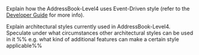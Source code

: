 <panel type="warning" header="**`W8.1` Can explain architectural styles** :star::star:" no-close>

<panel type="warning" header="`W8.1a` Can explain architectural styles :star::star:">
  <include src="../../book/architecture/architecturalStyles/introduction/what/full.md" />
<!-- TODO: add evidence -->
</panel>

<panel type="warning" header="`W8.1b` Can identify n-tier architectural style :star::star:">
  <include src="../../book/architecture/architecturalStyles/nTier/what/full.md" />
<!-- TODO: add evidence -->
</panel>

<panel type="info" header="`W8.1c` Can identify client-server architectural style :star::star::star:">
  <include src="../../book/architecture/architecturalStyles/clientServer/what/full.md" />
<!-- TODO: add evidence -->
</panel>

<panel type="info" header="`W8.1d` Can identify event-driven architectural style :star::star::star:">
  <include src="../../book/architecture/architecturalStyles/eventDriven/what/full.md" />
  <panel header=":dart: Evidence" expanded>

Explain how the AddressBook-Level4 uses Event-Driven style (refer to the [Developer Guide](https://nus-cs2103-ay1718s1.github.io/addressbook-level4/DeveloperGuide.html#events-driven-nature-of-the-design) for more info).

  </panel>
</panel>

<panel type="success" header="`W8.1e` Can identify transaction processing architectural style :star::star::star::star:">
  <include src="../../book/architecture/architecturalStyles/transactionProcessing/what/full.md" />
<!-- TODO: add evidence -->
</panel>

<panel type="success" header="`W8.1f` Can identify service-oriented architectural style :star::star::star::star:">
  <include src="../../book/architecture/architecturalStyles/serviceOriented/what/full.md" />
<!-- TODO: add evidence -->
</panel>


<panel type="success" header="`W8.1g` Can name several other architecture styles :star::star::star::star:">
  <include src="../../book/architecture/architecturalStyles/more/moreStyles/full.md" />
<!-- TODO: add evidence -->
</panel>

<panel type="info" header="`W8.1h` Can explain how architectural styles are combined :star::star::star:">
  <include src="../../book/architecture/architecturalStyles/more/usingStyles/full.md" />
  <panel header=":dart: Evidence" expanded>

Explain architectural styles currently used in AddressBook-Level4. Speculate under what circumstances other architectural styles can be used in it %%&nbsp;e.g. what kind of additional features can make a certain style applicable%%

  </panel>
</panel>

</panel>
